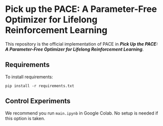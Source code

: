 # Pick up the PACE: A Parameter-Free Optimizer for Lifelong Reinforcement Learning

This repository is the official implementation of PACE in ***Pick Up the PACE:
A Parameter-Free Optimizer for Lifelong Reinforcement Learning***.

## Requirements

To install requirements:

```setup
pip install -r requirements.txt
```

## Control Experiments
We recommend you run ``main.ipynb`` in Google Colab. No setup is needed if this option is taken. 
